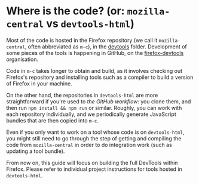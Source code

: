# Where is the code? (or: `mozilla-central` vs `devtools-html`)

Most of the code is hosted in the Firefox repository (we call it `mozilla-central`, often abbreviated as `m-c`), in the [devtools](https://searchfox.org/mozilla-central/source/devtools) folder. Development of some pieces of the tools is happening in GitHub, on the [firefox-devtools](https://github.com/firefox-devtools/) organisation.

<!--TODO: table listing components and locations (m-c vs github)-->

Code in `m-c` takes longer to obtain and build, as it involves checking out Firefox's repository and installing tools such as a compiler to build a version of Firefox in your machine.

On the other hand, the repositories in `devtools-html` are more straightforward if you're used to *the GitHub workflow*: you clone them, and then run `npm install && npm run` or similar. Roughly, you can work with each repository individually, and we periodically generate JavaScript bundles that are then copied into `m-c`.

Even if you only want to work on a tool whose code is on `devtools-html`, you might still need to go through the step of getting and compiling the code from `mozilla-central` in order to do integration work (such as updating a tool bundle).

From now on, this guide will focus on building the full DevTools within Firefox. Please refer to individual project instructions for tools hosted in `devtools-html`.

